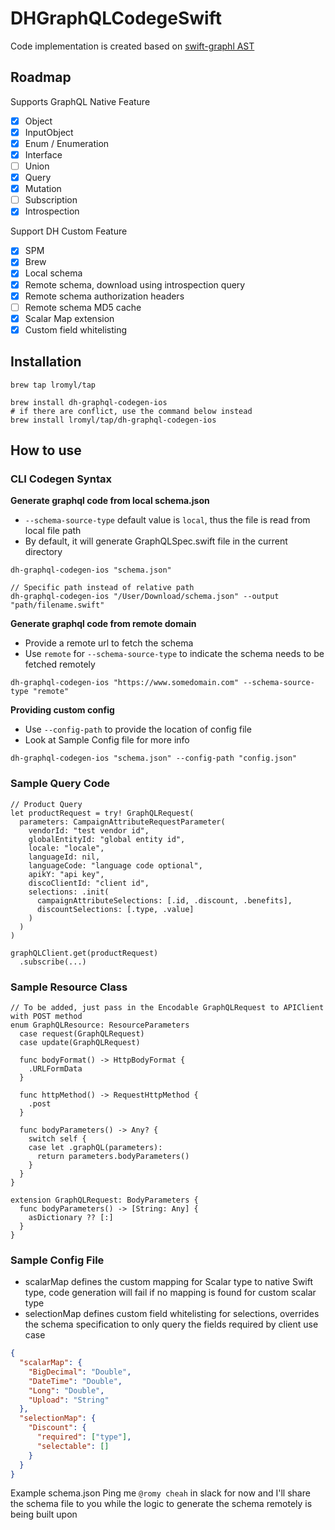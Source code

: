# DHGraphQLCodegeSwift

Code implementation is created based on [swift-graphl AST](https://github.com/maticzav/swift-graphql)

## Roadmap

Supports GraphQL Native Feature
- [x] Object
- [x] InputObject
- [x] Enum / Enumeration
- [x] Interface
- [ ] Union
- [x] Query
- [x] Mutation
- [ ] Subscription
- [x] Introspection

Support DH Custom Feature
- [x] SPM
- [x] Brew
- [x] Local schema
- [x] Remote schema, download using introspection query
- [x] Remote schema authorization headers
- [ ] Remote schema MD5 cache
- [x] Scalar Map extension
- [x] Custom field whitelisting

## Installation
```
brew tap lromyl/tap

brew install dh-graphql-codegen-ios
# if there are conflict, use the command below instead 
brew install lromyl/tap/dh-graphql-codegen-ios 
```

## How to use

### CLI Codegen Syntax
**Generate graphql code from local schema.json**
- `--schema-source-type` default value is `local`, thus the file is read from local file path
- By default, it will generate GraphQLSpec.swift file in the current directory
```
dh-graphql-codegen-ios "schema.json"

// Specific path instead of relative path
dh-graphql-codegen-ios "/User/Download/schema.json" --output "path/filename.swift"
```

**Generate graphql code from remote domain**
- Provide a remote url to fetch the schema
- Use `remote` for `--schema-source-type` to indicate the schema needs to be fetched remotely
```
dh-graphql-codegen-ios "https://www.somedomain.com" --schema-source-type "remote"
```

**Providing custom config**
- Use `--config-path` to provide the location of config file
- Look at Sample Config file for more info 
```
dh-graphql-codegen-ios "schema.json" --config-path "config.json"
```

### Sample Query Code
```
// Product Query
let productRequest = try! GraphQLRequest(
  parameters: CampaignAttributeRequestParameter(
    vendorId: "test vendor id",
    globalEntityId: "global entity id",
    locale: "locale",
    languageId: nil,
    languageCode: "language code optional",
    apikY: "api key",
    discoClientId: "client id",
    selections: .init(
      campaignAttributeSelections: [.id, .discount, .benefits],
      discountSelections: [.type, .value]
    )
  )
)

graphQLClient.get(productRequest)
  .subscribe(...)
```

### Sample Resource Class
```
// To be added, just pass in the Encodable GraphQLRequest to APIClient with POST method
enum GraphQLResource: ResourceParameters
  case request(GraphQLRequest)
  case update(GraphQLRequest)

  func bodyFormat() -> HttpBodyFormat {
    .URLFormData
  }
  
  func httpMethod() -> RequestHttpMethod {
    .post
  }
  
  func bodyParameters() -> Any? {
    switch self {
    case let .graphQL(parameters):
      return parameters.bodyParameters()
    }
  }
}

extension GraphQLRequest: BodyParameters {
  func bodyParameters() -> [String: Any] {
    asDictionary ?? [:]
  }
}
```

### Sample Config File
- scalarMap defines the custom mapping for Scalar type to native Swift type, code generation will fail if no mapping is found for custom scalar type
- selectionMap defines custom field whitelisting for selections, overrides the schema specification to only query the fields required by client use case

```JSON
{
  "scalarMap": {
    "BigDecimal": "Double",
    "DateTime": "Double",
    "Long": "Double",
    "Upload": "String"
  },
  "selectionMap": {
    "Discount": {
      "required": ["type"],
      "selectable": []
    }
  }
}
```

Example schema.json
Ping me `@romy cheah` in slack for now and I'll share the schema file to you while the logic to generate the schema remotely is being built upon
